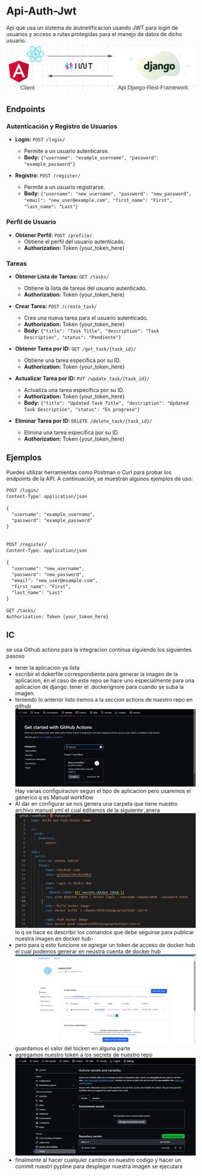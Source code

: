 # Api-Auth-Jwt
Api que usa un sistema de aiutnetificacion usando JWT para login de usuarios y acceso a rutas protegidas para el manejo de datos de dicho usuario.
![Auth](/caps/estruct.PNG)


## Endpoints

### Autenticación y Registro de Usuarios

- **Login:** `POST /login/`
  - Permite a un usuario autenticarse.
  - **Body:** `{"username": "example_username", "password": "example_password"}`
  
- **Registro:** `POST /register/`
  - Permite a un usuario registrarse.
  - **Body:** `{"username": "new_username", "password": "new_password", "email": "new_user@example.com", "first_name": "First", "last_name": "Last"}`

### Perfil de Usuario

- **Obtener Perfil:** `POST /profile/`
  - Obtiene el perfil del usuario autenticado.
  - **Authorization:** Token {your_token_here}

### Tareas

- **Obtener Lista de Tareas:** `GET /tasks/`
  - Obtiene la lista de tareas del usuario autenticado.
  - **Authorization:** Token {your_token_here}

- **Crear Tarea:** `POST /create_task/`
  - Crea una nueva tarea para el usuario autenticado.
  - **Authorization:** Token {your_token_here}
  - **Body:** `{"title": "Task Title", "description": "Task Description", "status": "Pendiente"}`

- **Obtener Tarea por ID:** `GET /get_task/{task_id}/`
  - Obtiene una tarea específica por su ID.
  - **Authorization:** Token {your_token_here}

- **Actualizar Tarea por ID:** `PUT /update_task/{task_id}/`
  - Actualiza una tarea específica por su ID.
  - **Authorization:** Token {your_token_here}
  - **Body:** `{"title": "Updated Task Title", "description": "Updated Task Description", "status": "En progreso"}`

- **Eliminar Tarea por ID:** `DELETE /delete_task/{task_id}/`
  - Elimina una tarea específica por su ID.
  - **Authorization:** Token {your_token_here}

## Ejemplos

Puedes utilizar herramientas como Postman o Curl para probar los endpoints de la API. A continuación, se muestran algunos ejemplos de uso:

```http
POST /login/
Content-Type: application/json

{
  "username": "example_username",
  "password": "example_password"
}


POST /register/
Content-Type: application/json

{
  "username": "new_username",
  "password": "new_password",
  "email": "new_user@example.com",
  "first_name": "First",
  "last_name": "Last"
}

GET /tasks/
Authorization: Token {your_token_here}
```

## IC
se usa Github actions para la integracion continua siguiendo los siguientes pasoso 

- tener la aplicacion ya lista 
- escribir el dokerfile correspondiente para generar la imagen de la aplicacion, en el caso de este repo se hace uno especialmente para una aplicacion de django. tener el .dockerignore para cuando se suba la imagen.
- teniendo lo anterior listo iremos a la seccion actions de nuestro repo en github 
![Auth](/caps/actions%20init.PNG)
Hay varias configuiracion segun el tipo de aplicacion pero usaremos el generico q es Manual workflow
- Al dar en configurar se nos genera una carpeta que tiene nuestro archivo manual.yml el cual editamos de la siguiente ,anera
![Auth](/caps/manual.PNG)
lo q se hace es describir los comandos que debe seguirse para publicar nuestra imagen en docker hub-
- pero para q esto funcione se agregar un token de acceso de docker hub el cual podemos generar en neustra cuenta de docker hub
![Auth](/caps/tocken%20docker.PNG)
guardamos el valor del tocken en alguna parte 
- agregamos nuestro token a los secrets de nuestro repo
![Auth](/caps/secret.PNG)
- finalmente al hacer cualquier cambio en nuestro codigo y hacer un commit nuestri pypline para desplegar nuestra imagen se ejecutara 